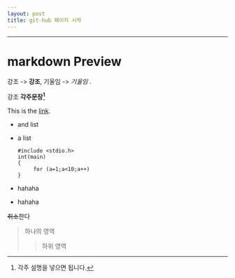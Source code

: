 ```yaml
---
layout: post
title: git-hub 페이지 시작
---
```



---

# markdown Preview

강조 -> __강조__, 기울임 ->  _기울임_ .

강조 __각주문장[^1]__

[^1]: 각주 설명을 넣으면 됩니다.


This is the [link](http://www.naver.com).

- and list
- a list



      #include <stdio.h>
      int(main)
      {
   		   for (a=1;a<10;a++)
      }


- hahaha
- hahaha


~~취소~~한다

> 하나의 영역
> > 하위 영역
